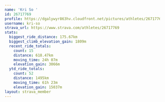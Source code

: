 ```yaml
---
name: 'Kri So '
id: 26717769
profile: https://dgalywyr863hv.cloudfront.net/pictures/athletes/26717769/7761026/14/large.jpg
username: kri-so
strava_url: https://www.strava.com/athletes/26717769
stats:
  biggest_ride_distance: 175.67km
  biggest_climb_elevation_gain: 1809m
  recent_ride_totals:
    count: 15
    distance: 618.47km
    moving_time: 24h 07m
    elevation_gain: 3066m
  ytd_ride_totals:
    count: 52
    distance: 1495km
    moving_time: 61h 23m
    elevation_gain: 15037m
layout: strava_member
--- 
```

